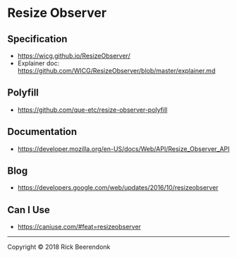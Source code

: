 # Resize Observer

## Specification

* https://wicg.github.io/ResizeObserver/
* Explainer doc: https://github.com/WICG/ResizeObserver/blob/master/explainer.md

## Polyfill

* https://github.com/que-etc/resize-observer-polyfill

## Documentation

* https://developer.mozilla.org/en-US/docs/Web/API/Resize_Observer_API

## Blog

* https://developers.google.com/web/updates/2016/10/resizeobserver

## Can I Use

* https://caniuse.com/#feat=resizeobserver

---

Copyright © 2018 Rick Beerendonk